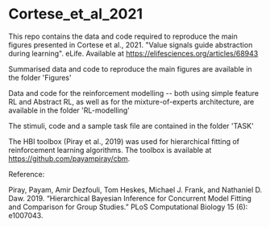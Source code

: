# Cortese_et_al_2021


This repo contains the data and code required to reproduce the main figures presented in Cortese et al., 2021. "Value signals guide abstraction during learning". eLife. Available at https://elifesciences.org/articles/68943

Summarised data and code to reproduce the main figures are available in the folder 'Figures'

Data and code for the reinforcement modelling -- both using simple feature RL and Abstract RL, as well as for the mixture-of-experts architecture, are available in the folder 'RL-modelling'

The stimuli, code and a sample task file are contained in the folder 'TASK'


The HBI toolbox (Piray et al., 2019) was used for hierarchical fitting of reinforcement learning algorithms. The toolbox is available at https://github.com/payampiray/cbm.


Reference:

Piray, Payam, Amir Dezfouli, Tom Heskes, Michael J. Frank, and Nathaniel D. Daw. 2019. “Hierarchical Bayesian Inference for Concurrent Model Fitting and Comparison for Group Studies.” PLoS Computational Biology 15 (6): e1007043.
